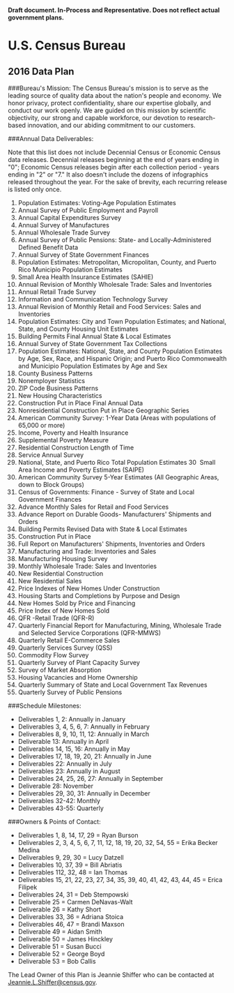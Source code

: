 __Draft document.  In-Process and Representative.  Does not reflect actual government plans.__

# U.S. Census Bureau
## 2016 Data Plan

###Bureau's Mission:
The Census Bureau's mission is to serve as the leading source of quality data about the nation's people and economy. We honor privacy, protect confidentiality, share our expertise globally, and conduct our work openly.  We are guided on this mission by scientific objectivity, our strong and capable workforce, our devotion to research-based innovation, and our abiding commitment to our customers.				

###Annual Data Deliverables:

Note that this list does not include Decennial Census or Economic Census data releases.  Decennial releases beginning at the end of years ending in "0"; Economic Census releases begin after each collection period - years ending in "2" or "7." It also doesn't include the dozens of infographics released throughout the year. For the sake of brevity, each recurring release is listed only once.				

1. Population Estimates:  Voting-Age Population Estimates
2. Annual Survey of Public Employment and Payroll 
3. Annual Capital Expenditures Survey
4. Annual Survey of Manufactures 
5. Annual Wholesale Trade Survey
6. Annual Survey of Public Pensions: State- and Locally-Administered Defined Benefit Data
7. Annual Survey of State Government Finances
8. Population Estimates: Metropolitan, Micropolitan, County, and Puerto Rico Municipio Population Estimates
9. Small Area Health Insurance Estimates (SAHIE)
10. Annual Revision of Monthly Wholesale Trade: Sales and Inventories
11. Annual Retail Trade Survey
12. Information and Communication Technology Survey
13. Annual Revision of Monthly Retail and Food Services: Sales and Inventories
14. Population Estimates: City and Town Population Estimates; and National, State, and County Housing Unit Estimates
15. Building Permits Final Annual State & Local Estimates
16. Annual Survey of State Government Tax Collections
17. Population Estimates: National, State, and County Population Estimates by Age, Sex, Race, and Hispanic Origin; and Puerto Rico Commonwealth and Municipio Population Estimates by Age and Sex
18. County Business Patterns
19. Nonemployer Statistics
20. ZIP Code Business Patterns
21. New Housing Characteristics 
22. Construction Put in Place Final Annual Data
23. Nonresidential Construction Put in Place Geographic Series
24. American Community Survey:  1-Year Data (Areas with populations of 65,000 or more)
25. Income, Poverty and Health Insurance
26. Supplemental Poverty Measure
27. Residential Construction Length of Time
28. Service Annual Survey
29. National, State, and Puerto Rico Total Population Estimates 
30  Small Area Income and Poverty Estimates (SAIPE)
31. American Community Survey 5-Year Estimates (All Geographic Areas, down to Block Groups)
32. Census of Governments: Finance - Survey of State and Local Government Finances
33. Advance Monthly Sales for Retail and Food Services
34. Advance Report on Durable Goods- Manufacturers' Shipments and Orders 
35. Building Permits Revised Data with State & Local Estimates
36. Construction Put in Place
37. Full Report on  Manufacturers' Shipments, Inventories and Orders 
38. Manufacturing and Trade: Inventories and Sales
39. Manufacturing Housing Survey 
40. Monthly Wholesale Trade: Sales and Inventories
41. New Residential Construction
42. New Residential Sales
43. Price Indexes of New Homes Under Construction
44. Housing Starts and Completions by Purpose and Design
45. New Homes Sold by Price and Financing
46. Price Index of New Homes Sold
47. QFR -Retail Trade (QFR-R)
48. Quarterly Financial Report for Manufacturing, Mining, Wholesale Trade and Selected Service Corporations (QFR-MMWS)
49. Quarterly Retail E-Commerce Sales
50. Quarterly Services Survey (QSS)
51. Commodity Flow Survey
52. Quarterly Survey of Plant Capacity Survey
53. Survey of Market Absorption 
54. Housing Vacancies and Home Ownership 
55. Quarterly Summary of State and Local Government Tax Revenues
56. Quarterly Survey of Public Pensions

###Schedule Milestones:

* Deliverables 1, 2: Annually in January 
* Deliverables 3, 4, 5, 6, 7: Annually in February
* Deliverables 8, 9, 10, 11, 12: Annually in March
* Deliverable 13: Annually in April
* Deliverables 14, 15, 16: Annually in May
* Deliverables 17, 18, 19, 20, 21: Annually in June
* Deliverables 22: Annually in July
* Deliverables 23: Annually in August
* Deliverables 24, 25, 26, 27: Annually in September
* Deliverable 28: November
* Deliverables 29, 30, 31: Annually in December
* Deliverables 32-42: Monthly
* Deliverables 43-55: Quarterly

###Owners & Points of Contact:

* Deliverables 1, 8, 14, 17, 29 = Ryan Burson
* Deliverables 2, 3, 4, 5, 6, 7, 11, 12, 18, 19, 20, 32, 54, 55 = Erika Becker Medina
* Deliverables 9, 29, 30 = Lucy Datzell
* Deliverables 10, 37, 39 = Bill Abriatis
* Deliverables 112, 32, 48 = Ian Thomas
* Deliverables 15, 21, 22, 23, 27, 34, 35, 39, 40, 41, 42, 43, 44, 45 = Erica Filipek
* Deliverables 24, 31 = Deb Stempowski
* Deliverable 25 = Carmen DeNavas-Walt
* Deliverable 26 = Kathy Short
* Deliverables 33, 36 = Adriana Stoica
* Deliverables 46, 47 = Brandi Maxson
* Deliverable 49 = Aidan Smith
* Deliverable 50 = James Hinckley
* Deliverable 51 = Susan Bucci
* Deliverable 52 = George Boyd
* Deliverable 53 = Bob Callis

The Lead Owner of this Plan is Jeannie Shiffer who can be contacted at Jeannie.L.Shiffer@census.gov.
